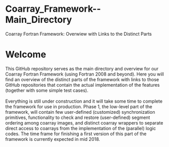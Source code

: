 # Coarray_Framework--Main_Directory
Coarray Fortran Framework: Overwiew with Links to the Distinct Parts

# Welcome
This GitHub repository serves as the main directory and overview for our Coarray Fortran Framework (using Fortran 2008 and beyond). Here you will find an overview of the distinct parts of the framework with links to those GitHub repositories that contain the actual implementation of the features (together with some simple test cases).<br />
<br />
Everything is still under construction and it will take some time to complete the framework for use in production. Phase 1, the low-level part of the framework, will contain few user-defined (customized) synchronization primitives, functionality to check and restore (user-defined) segment ordering among coarray images, and distinct coarray wrappers to separate direct access to coarrays from the implementation of the (parallel) logic codes. The time frame for finishing a first version of this part of the framework is currently expected in mid 2018.<br />
<br />
